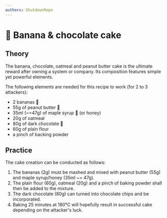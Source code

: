 ```yaml
---
authors: ShutdownRepo
---
```


# 🍌 Banana & chocolate cake

## Theory

The banana, chocolate, oatmeal and peanut butter cake is the ultimate reward after owning a system or company. Its composition features simple yet powerful elements.

The following elements are needed for this recipe to work (for 2 to 3 attackers):

* 2 bananas :banana: 
* 55g of peanut butter :peanuts: 
* 35ml (\~=47g) of maple syrup :maple_leaf: (or honey)
* 20g of oatmeal 
* 80g of dark chocolate :chocolate_bar: 
* 60g of plain flour 
* a pinch of backing powder 

## Practice

The cake creation can be conducted as follows:

1. The bananas (2g) must be mashed and mixed with peanut butter (55g) and maple syrup/honey (35ml \~= 47g).
2. The plain flour (60g), oatmeal (20g) and a pinch of baking powder shall then be added to the mixture.
3. The dark chocolate (80g) can turned into chocolate chips and be incorporated.
4. Baking 25 minutes at 180°C will hopefully result in successful cake depending on the attacker's luck.
